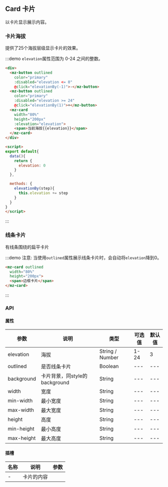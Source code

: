 ## Card 卡片

以卡片显示展示内容。

### 卡片海拔

提供了25个海拔层级显示卡片的效果。

:::demo `elevation`属性范围为 0-24 之间的整数。
```html
<div>
  <mz-button outlined
    color="primary"
    :disabled="elevation <= 0"
    @click="elevationBy(-1)">-</mz-button>
  <mz-button outlined
    color="primary"
    :disabled="elevation >= 24" 
    @click="elevationBy(1)">+</mz-button>
  <mz-card
    width="80%"
    height="200px"
    :elevation="elevation">
    <span>当前海拔{{elevation}}</span>
  </mz-card>
</div>

<script>
export default{
  data(){
    return {
      elevation: 0
    }
  },

  methods: {
    elevationBy(step){
      this.elevation += step
    }
  }
}
</script>
```
:::

### 线条卡片

有线条围绕的扁平卡片

:::demo 注意: 当使用`outlined`属性展示线条卡片时，会自动将`elevation`降到0。
```html
<mz-card outlined
  width="80%"
  height="200px">
  <span>边框卡片</span>
</mz-card>
```
:::

### API

#### 属性

| 参数 | 说明 | 类型 | 可选值 |默认值|
| --- | --- | --- | --- |---|
| elevation | 海拔 | String / Number | 1-24 | 3 |
| outlined | 是否线条卡片 | Boolean | --- |---|
| background | 卡片背景，同style的background | String | --- |---|
| width | 宽度 | String | --- |---|
| min-width | 最小宽度 | String | --- |---|
| max-width | 最大宽度 | String | --- |---|
| height | 高度 | String | --- |---|
| min-height | 最小高度 | String | --- |---|
| max-height | 最大高度 | String | --- |---|

#### 插槽

| 名称 | 说明 | 参数 |
| --- | --- | --- |
|-|卡片的内容||